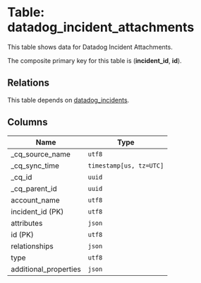 # Table: datadog_incident_attachments

This table shows data for Datadog Incident Attachments.

The composite primary key for this table is (**incident_id**, **id**).

## Relations

This table depends on [datadog_incidents](datadog_incidents).

## Columns

| Name          | Type          |
| ------------- | ------------- |
|_cq_source_name|`utf8`|
|_cq_sync_time|`timestamp[us, tz=UTC]`|
|_cq_id|`uuid`|
|_cq_parent_id|`uuid`|
|account_name|`utf8`|
|incident_id (PK)|`utf8`|
|attributes|`json`|
|id (PK)|`utf8`|
|relationships|`json`|
|type|`utf8`|
|additional_properties|`json`|